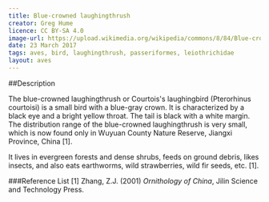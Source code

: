 ```yaml
---
title: Blue-crowned laughingthrush
creator: Greg Hume 
licence: CC BY-SA 4.0
image-url: https://upload.wikimedia.org/wikipedia/commons/8/84/Blue-crowned_Laughingthrush_10.jpg   
date: 23 March 2017
tags: aves, bird, laughingthrush, passeriformes, leiothrichidae
layout: aves
---
```

##Description

The blue-crowned laughingthrush or Courtois's laughingbird (Pterorhinus courtoisi) is a small bird with a blue-gray crown. It is characterized by a black eye and a bright yellow throat. The tail is black with a white margin. The distribution range of the blue-crowned laughingthrush is very small, which is now found only in Wuyuan County Nature Reserve, Jiangxi Province, China [1].

It lives in evergreen forests and dense shrubs, feeds on ground debris, likes insects, and also eats earthworms, wild strawberries, wild fir seeds, etc. [1].

###Reference List
[1] Zhang, Z.J. (2001) _Ornithology of China_, Jilin Science and Technology Press.


